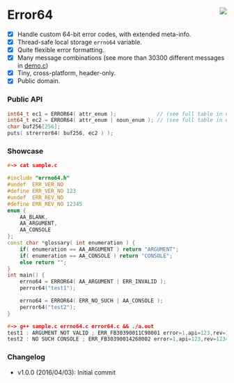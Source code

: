 # Error64  <a href="https://travis-ci.org/r-lyeh/error64"><img src="https://api.travis-ci.org/r-lyeh/error64.svg?branch=master" align="right" /></a>

- [x] Handle custom 64-bit error codes, with extended meta-info.
- [x] Thread-safe local storage `errno64` variable.
- [x] Quite flexible error formatting.
- [x] Many message combinations (see more than 30300 different messages in [demo.c](demo.c))
- [x] Tiny, cross-platform, header-only.
- [x] Public domain.

### Public API
```c++
int64_t ec1 = ERROR64( attr_enum );             // (see full table in error64.h)
int64_t ec2 = ERROR64( attr_enum | noun_enum ); // (see full table in error64.h)
char buf256[256];
puts( strerror64( buf256, ec2 ) );
```

### Showcase
```c++
#~> cat sample.c

#include "errno64.h"
#undef  ERR_VER_NO
#define ERR_VER_NO 123
#undef  ERR_REV_NO
#define ERR_REV_NO 12345
enum {
    AA_BLANK,
    AA_ARGUMENT,
    AA_CONSOLE
};
const char *glossary( int enumeration ) {
    if( enumeration == AA_ARGUMENT ) return "ARGUMENT";
    if( enumeration == AA_CONSOLE ) return "CONSOLE";
    else return "";
}
int main() {
    errno64 = ERROR64( AA_ARGUMENT | ERR_INVALID );
    perror64("test1");

    errno64 = ERROR64( ERR_NO_SUCH | AA_CONSOLE );
    perror64("test2");
}

#~> g++ sample.c errno64.c error64.c && ./a.out
test1 : ARGUMENT NOT VALID ; ERR_FB30390011C98001 error=1,api=123,rev=12345,line=17,neg=1,attr=147,noun=1
test2 : NO SUCH CONSOLE ; ERR_FB30390014268002 error=1,api=123,rev=12345,line=20,neg=0,attr=77,noun=2
```

### Changelog
- v1.0.0 (2016/04/03): Initial commit
